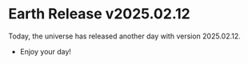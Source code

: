# Earth Release v2025.02.12
Today, the universe has released another day with version 2025.02.12.
- Enjoy your day!
